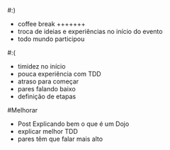 #:)

- coffee break +++++++
- troca de ideias e experiências no início do evento
- todo mundo participou

#:(

- timidez no início
- pouca experiência com TDD
- atraso para começar
- pares falando baixo
- definição de etapas

#Melhorar

- Post Explicando bem o que é um Dojo
- explicar melhor TDD
- pares têm que falar mais alto
